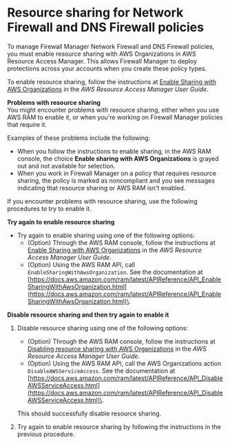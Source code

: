 # Resource sharing for Network Firewall and DNS Firewall policies<a name="resource-sharing"></a>

To manage Firewall Manager Network Firewall and DNS Firewall policies, you must enable resource sharing with AWS Organizations in AWS Resource Access Manager\. This allows Firewall Manager to deploy protections across your accounts when you create these policy types\.

To enable resource sharing, follow the instructions at [Enable Sharing with AWS Organizations](https://docs.aws.amazon.com/ram/latest/userguide/getting-started-sharing.html#getting-started-sharing-orgs) in the *AWS Resource Access Manager User Guide*\. 

**Problems with resource sharing**  
You might encounter problems with resource sharing, either when you use AWS RAM to enable it, or when you're working on Firewall Manager policies that require it\. 

Examples of these problems include the following: 
+ When you follow the instructions to enable sharing, in the AWS RAM console, the choice **Enable sharing with AWS Organizations** is grayed out and not available for selection\.
+ When you work in Firewall Manager on a policy that requires resource sharing, the policy is marked as noncompliant and you see messages indicating that resource sharing or AWS RAM isn't enabled\. 

If you encounter problems with resource sharing, use the following procedures to try to enable it\. 

**Try again to enable resource sharing**
+ Try again to enable sharing using one of the following options: 
  + \(Option\) Through the AWS RAM console, follow the instructions at [Enable Sharing with AWS Organizations](https://docs.aws.amazon.com/ram/latest/userguide/getting-started-sharing.html#getting-started-sharing-orgs) in the *AWS Resource Access Manager User Guide*\.
  + \(Option\) Using the AWS RAM API, call `EnableSharingWithAwsOrganization`\. See the documentation at [https://docs.aws.amazon.com/ram/latest/APIReference/API_EnableSharingWithAwsOrganization.html](https://docs.aws.amazon.com/ram/latest/APIReference/API_EnableSharingWithAwsOrganization.html)\.

**Disable resource sharing and then try again to enable it**

1. Disable resource sharing using one of the following options: 
   + \(Option\) Through the AWS RAM console, follow the instructions at [Disabling resource sharing with AWS Organizations](https://docs.aws.amazon.com/ram/latest/userguide/disable-sharing.html) in the *AWS Resource Access Manager User Guide*\.
   + \(Option\) Using the AWS RAM API, call the AWS Organizations action `DisableAWSServiceAccess`\. See the documentation at [https://docs.aws.amazon.com/ram/latest/APIReference/API_DisableAWSServiceAccess.html](https://docs.aws.amazon.com/ram/latest/APIReference/API_DisableAWSServiceAccess.html)\.

   This should successfully disable resource sharing\.

1. Try again to enable resource sharing by following the instructions in the previous procedure\. 